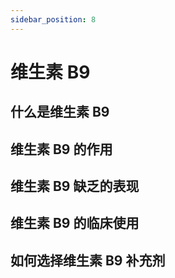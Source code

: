 ```yaml
---
sidebar_position: 8
---
```


# 维生素 B9

## 什么是维生素 B9

## 维生素 B9 的作用

## 维生素 B9 缺乏的表现

## 维生素 B9 的临床使用

## 如何选择维生素 B9 补充剂
